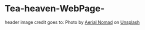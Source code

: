 # Tea-heaven-WebPage-

header image credit goes to: Photo by <a href="https://unsplash.com/@aerialnomad?utm_source=unsplash&utm_medium=referral&utm_content=creditCopyText">Aerial Nomad</a> on <a href="https://unsplash.com/s/photos/green-field?utm_source=unsplash&utm_medium=referral&utm_content=creditCopyText">Unsplash</a>
